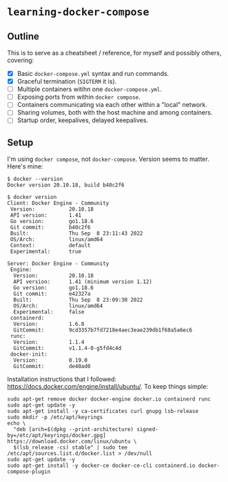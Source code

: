 # `learning-docker-compose`

## Outline

This is to serve as a cheatsheet / reference, for myself and possibly others, covering:

- [x] Basic `docker-compose.yml` syntax and run commands.
- [x] Graceful termination (`SIGTERM` it is).
- [ ] Multiple containers witihn one `docker-compose.yml`.
- [ ] Exposing ports from within `docker compose`.
- [ ] Containers communicating via each other within a "local" network.
- [ ] Sharing volumes, both with the host machine and among containers.
- [ ] Startup order, keepalives, delayed keepalives.

## Setup

I'm using `docker compose`, not `docker-compose`. Version seems to matter. Here's mine:

```
$ docker --version
Docker version 20.10.18, build b40c2f6
```

```
$ docker version
Client: Docker Engine - Community
 Version:           20.10.18
 API version:       1.41
 Go version:        go1.18.6
 Git commit:        b40c2f6
 Built:             Thu Sep  8 23:11:43 2022
 OS/Arch:           linux/amd64
 Context:           default
 Experimental:      true

Server: Docker Engine - Community
 Engine:
  Version:          20.10.18
  API version:      1.41 (minimum version 1.12)
  Go version:       go1.18.6
  Git commit:       e42327a
  Built:            Thu Sep  8 23:09:30 2022
  OS/Arch:          linux/amd64
  Experimental:     false
 containerd:
  Version:          1.6.8
  GitCommit:        9cd3357b7fd7218e4aec3eae239db1f68a5a6ec6
 runc:
  Version:          1.1.4
  GitCommit:        v1.1.4-0-g5fd4c4d
 docker-init:
  Version:          0.19.0
  GitCommit:        de40ad0
```

Installation instructions that I followed: https://docs.docker.com/engine/install/ubuntu/. To keep things simple:

```
sudo apt-get remove docker docker-engine docker.io containerd runc
sudo apt-get update -y
sudo apt-get install -y ca-certificates curl gnupg lsb-release
sudo mkdir -p /etc/apt/keyrings
echo \
  "deb [arch=$(dpkg --print-architecture) signed-by=/etc/apt/keyrings/docker.gpg] https://download.docker.com/linux/ubuntu \
  $(lsb_release -cs) stable" | sudo tee /etc/apt/sources.list.d/docker.list > /dev/null
sudo apt-get update -y
sudo apt-get install -y docker-ce docker-ce-cli containerd.io docker-compose-plugin
```
